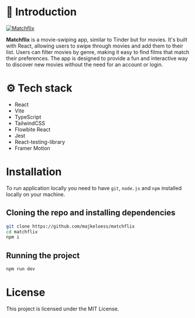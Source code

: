 # 👋 Introduction
[![Matchflix](https://github.com/user-attachments/assets/c3229832-06c6-4a5d-a0e9-bc86d29c2f08)](https://majkeloess.github.io/matchflix/)


**Matchflix** is a movie-swiping app, similar to Tinder but for movies. It's built with React, allowing users to swipe through movies and add them to their list. Users can filter movies by genre, making it easy to find films that match their preferences. The app is designed to provide a fun and interactive way to discover new movies without the need for an account or login.


# ⚙️ Tech stack

- React
- Vite
- TypeScript
- TailwindCSS
- Flowbite React
- Jest
- React-testing-library
- Framer Motion



# Installation

To run application locally you need to have `git`, `node.js` and `npm` installed locally on your machine.

## Cloning the repo and installing dependencies

```bash
git clone https://github.com/majkeloess/matchflix
cd matchflix
npm i
```

## Running the project

```bash
npm run dev
```

# License

This project is licensed under the MIT License.
